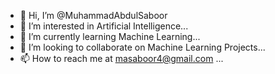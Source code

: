 - 👋 Hi, I’m @MuhammadAbdulSaboor
- 👀 I’m interested in  Artificial Intelligence...
- 🌱 I’m currently learning Machine Learning...
- 💞️ I’m looking to collaborate on Machine Learning Projects...
- 📫 How to reach me at masaboor4@gmail.com ...

<!---
SaboorRana/SaboorRana is a ✨ special ✨ repository because its `README.md` (this file) appears on your GitHub profile.
You can click the Preview link to take a look at your changes.
--->

